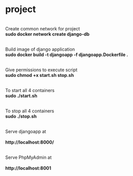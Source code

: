 # project

<!--<br>Services are built once and then tagged, by default as project_service. 
<br>For example, composetest_db. If the Compose file specifies an image name, the image is tagged with that name, 
substituting any variables beforehand.
<br>If you change a service’s Dockerfile or the contents of its build directory, run "docker-compose build" to rebuild it.
<br>command - docker-compose build -->

<!--<br><br>Builds, (re)creates, starts, and attaches to containers for a service.
<!--<br>command - docker-compose up

<!--<br>Go to http://0.0.0.0:8000 to see django application through nginx -->

<br>Create common network for project
<br> <b>sudo docker network create django-db</b>

<br> Build image of django application
<br><b> sudo docker build -t djangoapp -f djangoapp.Dockerfile . </b>

<br>Give permissions to execute script
<br><b> sudo chmod +x start.sh stop.sh </b>

<br>To start all 4 containers
<br><b> sudo ./start.sh </b>

<br>To stop all 4 containers
<br><b> sudo ./stop.sh</b>

<br> Serve djangoapp at </br>
<br><b> http://localhost:8000/ </b></br>

<br> Serve PhpMyAdmin at </br>
<br><b> http://localhost:8001 </b></br>
